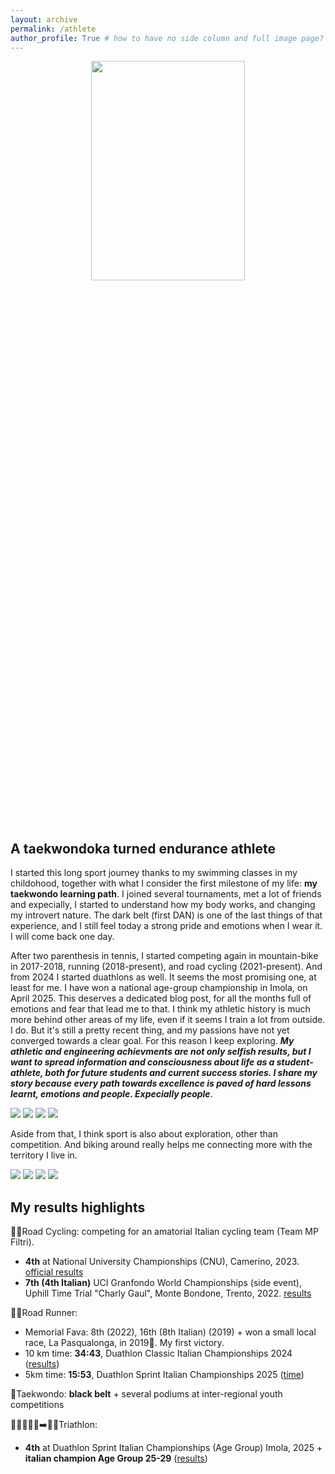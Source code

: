 ```yaml
---
layout: archive
permalink: /athlete
author_profile: True # how to have no side column and full image page?
---
```


<html>
<head>
<meta name="viewport" content="width=device-width, initial-scale=1">
<style>
.container {
  position: relative;
  text-align: center;
  color: white;
}

.bottom-left {
  position: absolute;
  bottom: 8px;
  left: 16px;
}

.top-left {
  position: absolute;
  top: 40%;
  left: 30%;
}

.top-right {
  position: absolute;
  top: 8px;
  right: 16px;
}

.bottom-right {
  position: absolute;
  bottom: 8px;
  right: 16px;
}

.centered {
  position: absolute;
  top: 50%;
  left: 50%;
  transform: translate(-50%, -50%);
}

.p1 {
  font-family: "Brush Script MT", cursive; font-size: 25px;
}

.collage-row {
  display: flex;
  justify-content: space-between;
  gap: 10px;
  width: 30%;
  margin: 0 auto; /* centers the collage horizontally */
  overflow-x: auto;
}

.collage-row img {
  flex: 1;
  max-width: 100%;
  height: auto;
  object-fit: cover;
  border-radius: 6px;
}

.slider-container {
  position: relative;
  width: 70%;
  margin: 0 auto;
  overflow: hidden;
  border-radius: 6px;
}

.slider-track {
  display: flex;
  transition: transform 0.5s ease;
}

.slider-track img {
  width: 100%;
  flex-shrink: 0;
  object-fit: cover;
}

.slider-button {
  position: absolute;
  top: 50%;
  transform: translateY(-50%);
  background-color: rgba(0, 0, 0, 0.5);
  color: white;
  border: none;
  font-size: 2rem;
  padding: 0.5rem;
  cursor: pointer;
  z-index: 1;
}

.slider-button.left {
  left: 10px;
}

.slider-button.right {
  right: 10px;
}
</style>
</head>
<body>

<!-- originaL style="width:100%; height:50%" -->
<div class="container">
  <img src="../images/MonteRomano.jpg" alt="Snow" style="width:70%; height:30%">
  <div class="top-left"><p class="p1"> Instinct choices,<br>Rationality follows </p></div>
</div>

</body>
</html> 

## A taekwondoka turned endurance athlete

I started this long sport journey thanks to my swimming classes in my childohood, together with what I consider the first milestone of my life: **my taekwondo learning path**. 
I joined several tournaments, met a lot of friends and expecially, I started to understand how my body works, and changing my introvert nature. The dark belt (first DAN) is one of the last things of that experience, and I still feel today a strong pride and emotions when I wear it. I will come back one day.

After two parenthesis in tennis, I started competing again in mountain-bike in 2017-2018, running (2018-present), and road cycling (2021-present). 
And from 2024 I started duathlons as well. It seems the most promising one, at least for me. I have won a national age-group championship in Imola, on April 2025. This deserves a dedicated blog post, for all the months full of emotions and fear that lead me to that. 
I think my athletic history is much more behind other areas of my life, even if it seems I train a lot from outside. I do. But it's still a pretty recent thing, and my passions have not yet converged towards a clear goal. For this reason I keep exploring. 
***My athletic and engineering achievments are not only selfish results, but I want to spread information and consciousness about life as a student-athlete, both for future students and current success stories. I share my story because every path towards excellence is paved of hard lessons learnt, emotions and people. Expecially people***. 

<div class="collage-row">
  <img src="images/Tramonto_Imola.jpg">
  <img src="images/Pasqualonga.jpg">
  <img src="images/Imola_run.jpg">
  <img src="images/sguardo.jpg">
</div>

Aside from that, I think sport is also about exploration, other than competition. And biking around really helps me connecting more with the territory I live in.

<div class="collage-row">
  <img src="images/TDS.jpg">
  <img src="images/Pordoi.jpg">
  <img src="images/Sasso_Marconi.jpg">
  <img src="images/Corvara.jpg">
</div>

## My results highlights

🚴‍♂️Road Cycling: competing for an amatorial Italian cycling team (Team MP Filtri). 
- **4th** at National University Championships (CNU), Camerino, 2023. [official results](/files/CLASSIFICA-CNU.pdf)
- **7th (4th Italian)**  UCI Granfondo World Championships (side event), Uphill Time Trial "Charly Gaul", Monte Bondone, Trento, 2022. [results](https://www.endu.net/it/events/cronoscalata-charly-gaul-monte-bondone/results)

🏃‍♂️Road Runner:
- Memorial Fava: 8th (2022), 16th (8th Italian) (2019) + won a small local race, La Pasqualonga, in 2019🙂. My first victory.
- 10 km time: **34:43**, Duathlon Classic Italian Championships 2024 ([results](https://www.endu.net/it/events/campionato-italiano-duathlon-classico-no-draft-quinzano/results))
- 5km time: **15:53**, Duathlon Sprint Italian Championships 2025 ([time](https://www.endu.net/it/events/campionato-italiano-duathon-sprint-assoluto-u23-agegroup-paraduathlon-coppacrono-imola/results))

🥋Taekwondo: **black belt** + several podiums at inter-regional youth competitions

🏊‍♂️‍➡️🚴‍♂️➡️🏃‍♂️Triathlon: 
- **4th** at Duathlon Sprint Italian Championships (Age Group) Imola, 2025 + **italian champion Age Group 25-29** ([results](https://www.fitri.it/it/news/fitri/1159-terzo-piano/20323-podi-e-classifiche-age-group-dei-campionati-italiani-duathlon-sprint-imola-2025.html))



